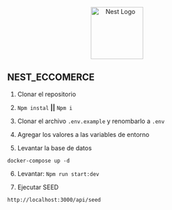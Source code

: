 <p align="center">
  <a href="http://nestjs.com/" target="blank"><img src="https://nestjs.com/img/logo-small.svg" width="120" alt="Nest Logo" /></a>
</p>

## NEST_ECCOMERCE

1. Clonar el repositorio

2. `Npm instal` **||** `Npm i`

3. Clonar el archivo `.env.example` y renombarlo a `.env`

4. Agregar los valores a las variables de entorno

5. Levantar la base de datos

```
docker-compose up -d
```

6. Levantar: `Npm run start:dev`

7. Ejecutar SEED

```
http://localhost:3000/api/seed
```
